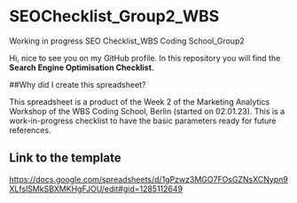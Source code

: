 # SEOChecklist_Group2_WBS
Working in progress SEO Checklist_WBS Coding School_Group2

Hi, nice to see you on my GitHub profile.
In this repository you will find the **Search Engine Optimisation Checklist**.


##Why did I create this spreadsheet?

This spreadsheet is a product of the Week 2 of the Marketing Analytics Workshop of the WBS Coding School, Berlin (started on 02.01.23). This is a 
work-in-progress checklist to have the basic parameters ready for future references.

 ## Link to the template

 https://docs.google.com/spreadsheets/d/1gPzwz3MGO7FOsGZNsXCNypn9XLfslSMkSBXMKHgFJOU/edit#gid=1285112649
